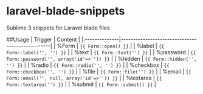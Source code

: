 laravel-blade-snippets
======================

Sublime 3 snippets for Laravel blade files

##Usage
|  Trigger   	|  Content                                        |
|:--------------|-------------------------------------------------|
|  %Form     	|  `{{ Form::open() }}`                           |
|  %label    	|  `{{ Form::label('', '') }}`                    |
|  %text     	|  `{{ Form::text('') }}`                         |
|  %password 	|  `{{ Form::password('', array('id'=>'')) }}`    |
|  %hidden   	|  `{{ Form::hidden('', '') }}`                   |
|  %radio    	|  `{{ Form::radio('', '') }}`                    |
|  %checkbox 	|  `{{ Form::checkbox('', '') }}`                 |
|  %file     	|  `{{ Form::file('') }}`                         |
|  %email    	|  `{{ Form::email('', null, array('id'=>'')) }}` |
|  %textarea 	|  `{{ Form::textarea('') }}`                     |
|  %submit   	|  `{{ Form::submit() }}`                         |
